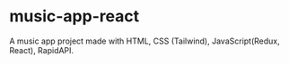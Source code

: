 # music-app-react
A music app project made with HTML, CSS (Tailwind), JavaScript(Redux, React), RapidAPI.
